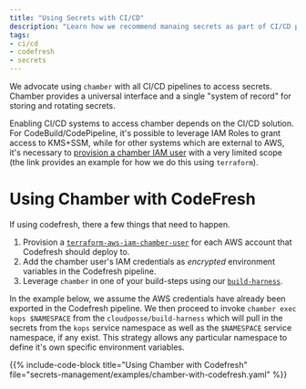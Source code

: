 ```yaml
---
title: "Using Secrets with CI/CD"
description: "Learn how we recommend manaing secrets as part of CI/CD pipelines."
tags:
- ci/cd
- codefresh
- secrets
---
```


We advocate using `chamber` with all CI/CD pipelines to access secrets. Chamber provides a universal interface and a single "system of record" for storing and rotating secrets.

Enabling CI/CD systems to access chamber depends on the CI/CD solution. For CodeBuild/CodePipeline, it's possible to leverage IAM Roles to grant access to KMS+SSM, while for other systems which are external to AWS, it's necessary to [provision a chamber IAM user](https://github.com/cloudposse/terraform-aws-iam-chamber-user) with a very limited scope (the link provides an example for how we do this using `terraform`).

# Using Chamber with CodeFresh

If using codefresh, there a few things that need to happen.

1. Provision a [`terraform-aws-iam-chamber-user`](https://github.com/cloudposse/terraform-aws-iam-chamber-user) for each AWS account that Codefresh should deploy to.
2. Add the chamber user's IAM credentials as *encrypted* environment variables in the Codefresh pipeline.
3. Leverage `chamber` in one of your build-steps using our [`build-harness`](https://github.com/cloudposse/build-harness).

In the example below, we assume the AWS credentials have already been exported in the Codefresh pipeline. We then proceed to invoke `chamber exec kops $NAMESPACE` from the `cloudposse/build-harness` which will pull in the secrets from the `kops` service namespace as well as the `$NAMESPACE` service namespace, if any exist. This strategy allows any particular namespace to define it's own specific environment variables.

{{% include-code-block title="Using Chamber with Codefresh" file="secrets-management/examples/chamber-with-codefresh.yaml" %}}
